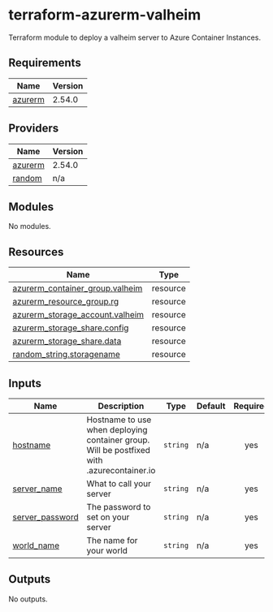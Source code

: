 # terraform-azurerm-valheim

Terraform module to deploy a valheim server to Azure Container Instances.

## Requirements

| Name                                                               | Version |
| ------------------------------------------------------------------ | ------- |
| <a name="requirement_azurerm"></a> [azurerm](#requirement_azurerm) | 2.54.0  |

## Providers

| Name                                                         | Version |
| ------------------------------------------------------------ | ------- |
| <a name="provider_azurerm"></a> [azurerm](#provider_azurerm) | 2.54.0  |
| <a name="provider_random"></a> [random](#provider_random)    | n/a     |

## Modules

No modules.

## Resources

| Name                                                                                                                               | Type     |
| ---------------------------------------------------------------------------------------------------------------------------------- | -------- |
| [azurerm_container_group.valheim](https://registry.terraform.io/providers/hashicorp/azurerm/2.54.0/docs/resources/container_group) | resource |
| [azurerm_resource_group.rg](https://registry.terraform.io/providers/hashicorp/azurerm/2.54.0/docs/resources/resource_group)        | resource |
| [azurerm_storage_account.valheim](https://registry.terraform.io/providers/hashicorp/azurerm/2.54.0/docs/resources/storage_account) | resource |
| [azurerm_storage_share.config](https://registry.terraform.io/providers/hashicorp/azurerm/2.54.0/docs/resources/storage_share)      | resource |
| [azurerm_storage_share.data](https://registry.terraform.io/providers/hashicorp/azurerm/2.54.0/docs/resources/storage_share)        | resource |
| [random_string.storagename](https://registry.terraform.io/providers/hashicorp/random/latest/docs/resources/string)                 | resource |

## Inputs

| Name                                                                           | Description                                                                                       | Type     | Default | Required |
| ------------------------------------------------------------------------------ | ------------------------------------------------------------------------------------------------- | -------- | ------- | :------: |
| <a name="input_hostname"></a> [hostname](#input_hostname)                      | Hostname to use when deploying container group. Will be postfixed with <region>.azurecontainer.io | `string` | n/a     |   yes    |
| <a name="input_server_name"></a> [server_name](#input_server_name)             | What to call your server                                                                          | `string` | n/a     |   yes    |
| <a name="input_server_password"></a> [server_password](#input_server_password) | The password to set on your server                                                                | `string` | n/a     |   yes    |
| <a name="input_world_name"></a> [world_name](#input_world_name)                | The name for your world                                                                           | `string` | n/a     |   yes    |

## Outputs

No outputs.
